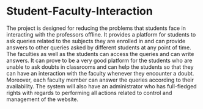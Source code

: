 # Student-Faculty-Interaction
The project is designed for reducing the problems that students face in interacting with the professors offline. It provides a platform for students to ask queries related to the subjects they are enrolled in and can provide answers to other queries asked by different students at any point of time. The faculties as well as the students can access the queries and can write answers. It can prove to be a very good platform for the students who are unable to ask doubts in classrooms and can help the students so that they can have an interaction with the faculty whenever they encounter a doubt. Moreover, each faculty member can answer the queries according to their availability. The system will also have an administrator who has full-fledged rights with regards to performing all actions related to control and management of the website.
